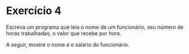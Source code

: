 # Exercício 4

Escreva um programa que leia o nome de um funcionário, seu número de horas trabalhadas, o valor que recebe por hora.

A seguir, mostre o nome e o salário do funcionário.